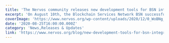```yaml
---
title: 'The Nervos community releases new development tools for BSN integration'
excerpt: 'On August 10th, the Blockchain Services Network BSN successfully integrated Nervos. Now Nervos developers will be able to build dApps through BSN overseas data centers and run nodes, as well as access'
coverImage: 'https://www.nervos.org/wp-content/uploads/2020/12/0_WoBNg_OEIYRB4pLV.png'
date: '2020-08-25T16:00:00.000Z'
category: 'News,Releases & Updates'
link: 'https://www.nervos.org/blog/new-development-tools-for-bsn-integration'
---
```


